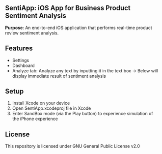 
## **SentiApp: iOS App for Business Product Sentiment Analysis**
**Purpose**: An end-to-end iOS application that performs real-time product review sentiment analysis.

## Features
- Settings
- Dashboard
- Analyze tab: Analyze any text by inputting it in the text box -> Below will display immediate result of sentiment analysis

## Setup
1. Install Xcode on your device
2. Open SentiApp.xcodeproj file in Xcode
3. Enter SandBox mode (via the Play button) to experience simulation of the iPhone experience

## License
This repository is licensed under GNU General Public License v2.0
